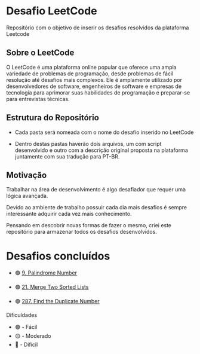 
# Desafio LeetCode

Repositório com o objetivo de inserir os desafios resolvidos da plataforma Leetcode

  

## Sobre o LeetCode

O LeetCode é uma plataforma online popular que oferece uma ampla variedade de problemas de programação, desde problemas de fácil resolução até desafios mais complexos. Ele é amplamente utilizado por desenvolvedores de software, engenheiros de software e empresas de tecnologia para aprimorar suas habilidades de programação e preparar-se para entrevistas técnicas.

  

## Estrutura do Repositório

- Cada pasta será nomeada com o nome do desafio inserido no LeetCode

- Dentro destas pastas haverão dois arquivos, um com script desenvolvido e outro com a descrição original proposta na plataforma juntamente com sua tradução para PT-BR.

  

## Motivação

Trabalhar na área de desenvolvimento é algo desafiador que requer uma lógica avançada.

Devido ao ambiente de trabalho possuir cada dia mais desafios é sempre interessante adquirir cada vez mais conhecimento.

Pensando em descobrir novas formas de fazer o mesmo, criei este repositório para armazenar todos os desafios desenvolvidos.

# Desafios concluídos

- 🟢 [9. Palindrome Number](https://github.com/PeriloJr/LeetCode-Desafio/tree/main/9.%20Palindrome%20Number) 

- 🟢 [21. Merge Two Sorted Lists](https://github.com/PeriloJr/LeetCode-Desafio/tree/main/21.%20Merge%20Two%20Sorted%20Lists) 

- 🟢 [287. Find the Duplicate Number](https://github.com/PeriloJr/LeetCode-Desafio/tree/main/287.%20Find%20the%20Duplicate%20Number) 

Dificuldades 
- 🟢 - Fácil
- 🟡 - Moderado
- 🔴 - Difícil